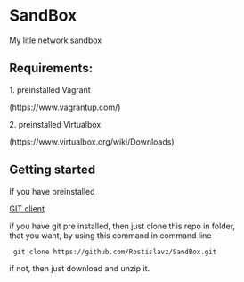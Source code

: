 # SandBox
My litle network sandbox

<H2> Requirements: </H2> 
  1. preinstalled Vagrant
  <p>    (https://www.vagrantup.com/) </p>
  2. preinstalled Virtualbox </p>
  <p>    (https://www.virtualbox.org/wiki/Downloads) </p>


<h2> Getting started </h2>
If you have preinstalled 

[GIT client](http://git-scm.com)


<p>if you have git pre installed, then just clone this repo in folder, 
<br>that you want, by using this command in command line </p>

```
 git clone https://github.com/Rostislavz/SandBox.git
```
if not, then just download and unzip it.

